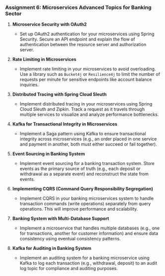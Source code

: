 ### **Assignment 6: Microservices Advanced Topics for Banking Sector**

1. **Microservice Security with OAuth2**
   - Set up OAuth2 authentication for your microservices using Spring Security. Secure an API endpoint and explain the flow of authentication between the resource server and authorization server.

2. **Rate Limiting in Microservices**
   - Implement rate limiting in your microservices to avoid overloading. Use a library such as `Bucket4j` or `Resilience4j` to limit the number of requests per minute for sensitive endpoints like account balance inquiries.

3. **Distributed Tracing with Spring Cloud Sleuth**
   - Implement distributed tracing in your microservices using Spring Cloud Sleuth and Zipkin. Track a request as it travels through multiple services to visualize and analyze performance bottlenecks.

4. **Kafka for Transactional Integrity in Microservices**
   - Implement a Saga pattern using Kafka to ensure transactional integrity across microservices (e.g., an order placed in one service and payment in another, both must either succeed or fail together).

5. **Event Sourcing in Banking System**
   - Implement event sourcing for a banking transaction system. Store events as the primary source of truth (e.g., each deposit or withdrawal as a separate event) and reconstruct the state from events.

6. **Implementing CQRS (Command Query Responsibility Segregation)**
   - Implement CQRS in your banking microservices system to handle transaction commands (write operations) separately from query operations. This will improve performance and scalability.

7. **Banking System with Multi-Database Support**
   - Implement a microservice that handles multiple databases (e.g., one for transactions, another for customer information) and ensure data consistency using eventual consistency patterns.

8. **Kafka for Auditing in Banking System**
   - Implement an auditing system for a banking microservice using Kafka to log each transaction (e.g., withdrawal, deposit) to an audit log topic for compliance and auditing purposes.
